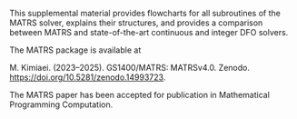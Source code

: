 This supplemental material provides flowcharts for all subroutines of the MATRS solver,
explains their structures, and provides a comparison between MATRS and state-of-the-art
continuous and integer DFO solvers.

The MATRS package is available at 

M. Kimiaei. (2023–2025). GS1400/MATRS: MATRSv4.0. Zenodo. https://doi.org/10.5281/zenodo.14993723.

The MATRS paper has been accepted for publication in Mathematical Programming Computation. 
